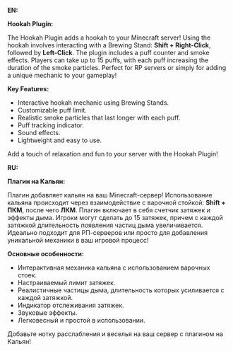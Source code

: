 **EN:**

**Hookah Plugin:**

The Hookah Plugin adds a hookah to your Minecraft server! Using the hookah involves interacting with a Brewing Stand: **Shift + Right-Click**, followed by **Left-Click**.
The plugin includes a puff counter and smoke effects. Players can take up to 15 puffs, with each puff increasing the duration of the smoke particles.
Perfect for RP servers or simply for adding a unique mechanic to your gameplay!

**Key Features:**

- Interactive hookah mechanic using Brewing Stands.
- Customizable puff limit.
- Realistic smoke particles that last longer with each puff.
- Puff tracking indicator.
- Sound effects.
- Lightweight and easy to use.

Add a touch of relaxation and fun to your server with the Hookah Plugin!

**RU:**

**Плагин на Кальян:**

Плагин добавляет кальян на ваш Minecraft-сервер! Использование кальяна происходит через взаимодействие с варочной стойкой: **Shift + ПКМ**, после чего **ЛКМ**.
Плагин включает в себя счетчик затяжек и эффекты дыма. Игроки могут сделать до 15 затяжек, причем с каждой затяжкой длительность появления частиц дыма увеличивается.
Идеально подходит для РП-серверов или просто для добавления уникальной механики в ваш игровой процесс!

**Основные особенности:**

- Интерактивная механика кальяна с использованием варочных стоек.
- Настраиваемый лимит затяжек.
- Реалистичные частицы дыма, длительность которых усиливается с каждой затяжкой.
- Индикатор отслеживания затяжек.
- Звуковые эффекты.
- Легковесный и простой в использовании.

Добавьте нотку расслабления и веселья на ваш сервер с плагином на Кальян!
